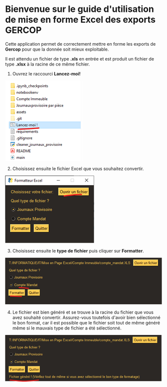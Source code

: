 # Bienvenue sur le guide d'utilisation de mise en forme Excel des exports GERCOP
Cette application permet de correctement mettre en forme les exports de **Gercop** pour que la donnée soit mieux exploitable.

Il est attendu un fichier de type **.xls** en entrée et est produit un fichier de type **.xlsx** à la racine de ce même fichier.

1. Ouvrez le raccourci **Lancez-moi!**

![Drag Racing](assets/0.png)

2. Choisissez ensuite le fichier Excel que vous souhaitez convertir.

![Drag Racing](assets/1.png)

3. Choisissez ensuite le **type de fichier** puis cliquer sur **Formatter**.

![Drag Racing](assets/2.png)

4. Le fichier est bien généré et se trouve à la racine du fichier que vous avez souhaité convertir. Assurez-vous toutefois d'avoir bien sélectionné le bon format, car il est possible que le fichier soit tout de même généré même si le mauvais type de fichier a été sélectionné.

![Drag Racing](assets/4.png)
